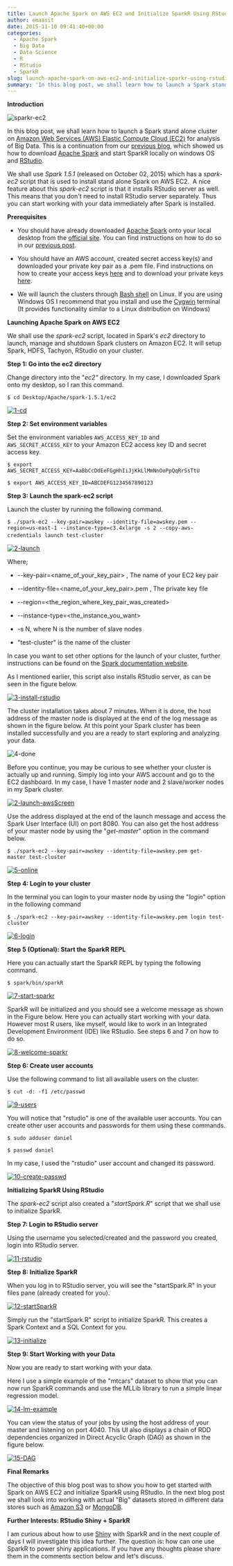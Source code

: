 ```yaml
---
title: Launch Apache Spark on AWS EC2 and Initialize SparkR Using RStudio
author: emaasit
date: 2015-11-10 09:41:40+00:00
categories:
  - Apache Spark
  - Big Data
  - Data Science
  - R
  - RStudio
  - SparkR
slug: launch-apache-spark-on-aws-ec2-and-initialize-sparkr-using-rstudio
summary: 'In this blog post, we shall learn how to launch a Spark stand alone cluster on Amazon Web Services (AWS) Elastic Compute Cloud (EC2) for analysis of Big Data. This is a continuation from our previous blog, which showed us how to download Apache Spark and start SparkR locally on windows OS and RStudio'
---
```


**Introduction**

![sparkr-ec2](/img/sparkr-ec2.jpg)

In this blog post, we shall learn how to launch a Spark stand alone cluster on [Amazon Web Services (AWS) Elastic Compute Cloud (EC2)](http://aws.amazon.com/) for analysis of Big Data. This is a continuation from our [previous blog](https://danielemaasit.com/post/2015/07/26/installing-and-starting-sparkr-locally-on-windows-os-and-rstudio/), which showed us how to download [Apache Spark](http://spark.apache.org/) and start SparkR locally on windows OS and [RStudio](https://www.rstudio.com/).

We shall use _Spark 1.5.1_ (released on October 02, 2015) which has a _spark-ec2_ script that is used to install stand alone Spark on AWS EC2.  A nice feature about this _spark-ec2_ script is that it installs RStudio server as well. This means that you don't need to install RStudio server separately. Thus you can start working with your data immediately after Spark is installed.

**Prerequisites**

	
  * You should have already downloaded [Apache Spark](http://spark.apache.org/) onto your local desktop from the [official site](http://spark.apache.org/). You can find instructions on how to do so in our [previous post](http://blog.sparkiq-labs.com/2015/07/26/installing-and-starting-sparkr-locally-on-windows-os-and-rstudio/).

	
  * You should have an AWS account, created secret access key(s) and downloaded your private key pair as a .pem file. Find instructions on how to create your access keys [here](http://docs.aws.amazon.com/IAM/latest/UserGuide/id_credentials_access-keys.html#Using_CreateAccessKey) and to download your private keys [here](http://docs.aws.amazon.com/AWSEC2/latest/UserGuide/ec2-key-pairs.html#having-ec2-create-your-key-pair).

	
  * We will launch the clusters through [Bash shell](http://www.gnu.org/software/bash/manual/bashref.html) on Linux. If you are using Windows OS I recommend that you install and use the [Cygwin](http://www.cygwin.com/) terminal (It provides functionality similar to a Linux distribution on Windows)


**Launching Apache Spark on AWS EC2**

We shall use the _spark-ec2_ script, located in Spark's _ec2_ directory to launch, manage and shutdown Spark clusters on Amazon EC2. It will setup Spark, HDFS, Tachyon, RStudio on your cluster.

**Step 1: Go into the ec2 directory**

Change directory into the "_ec2"_ directory. In my case, I downloaded Spark onto my desktop, so I ran this command.

`$ cd Desktop/Apache/spark-1.5.1/ec2`

[![1-cd](https://sparkiqlabs.files.wordpress.com/2015/11/1-cd.png?w=300)](https://sparkiqlabs.files.wordpress.com/2015/11/1-cd.png)

**Step 2: Set environment variables**

Set the environment variables `AWS_ACCESS_KEY_ID` and `AWS_SECRET_ACCESS_KEY` to your Amazon EC2 access key ID and secret access key.

`$ export AWS_SECRET_ACCESS_KEY=AaBbCcDdEeFGgHhIiJjKkLlMmNnOoPpQqRrSsTtU`

`$ export AWS_ACCESS_KEY_ID=ABCDEFG1234567890123`

**Step 3: Launch the spark-ec2 script**

Launch the cluster by running the following command.

`$ ./spark-ec2 --key-pair=awskey --identity-file=awskey.pem --region=us-east-1 --instance-type=c3.4xlarge -s 2 --copy-aws-credentials launch test-cluster` 

[![2-launch](https://sparkiqlabs.files.wordpress.com/2015/11/2-launch.png?w=300)](https://sparkiqlabs.files.wordpress.com/2015/11/2-launch.png)

Where;



	
  * --key-pair=<name_of_your_key_pair> , The name of your EC2 key pair

	
  * --identity-file=<name_of_your_key_pair>.pem , The private key file

	
  * --region=<the_region_where_key_pair_was_created>

	
  * --instance-type=<the_instance_you_want>

	
  * -s N, where N is the number of slave nodes

	
  * "test-cluster" is the name of the cluster


In case you want to set other options for the launch of your cluster, further instructions can be found on the [Spark documentation website](http://spark.apache.org/docs/latest/ec2-scripts.html).

As I mentioned earlier, this script also installs RStudio server, as can be seen in the figure below.

[![3-install-rstudio](https://sparkiqlabs.files.wordpress.com/2015/11/3-install-rstudio.png?w=300)](https://sparkiqlabs.files.wordpress.com/2015/11/2-launch-awsscreen.png)

The cluster installation takes about 7 minutes. When it is done, the host address of the master node is displayed at the end of the log message as shown in the figure below. At this point your Spark cluster has been installed successfully and you are a ready to start exploring and analyzing your data.

![4-done](https://sparkiqlabs.files.wordpress.com/2015/11/4-done.png?w=300)

Before you continue, you may be curious to see whether your cluster is actually up and running. Simply log into your AWS account and go to the EC2 dashboard. In my case, I have 1 master node and 2 slave/worker nodes in my Spark cluster.

[![2-launch-awsScreen](https://sparkiqlabs.files.wordpress.com/2015/11/2-launch-awsscreen.png?w=300)](https://sparkiqlabs.files.wordpress.com/2015/11/2-launch-awsscreen.png)

Use the address displayed at the end of the launch message and access the Spark User Interface (UI) on port 8080. You can also get the host address of your master node by using the "_get-master_" option in the command below.

`$ ./spark-ec2 --key-pair=awskey --identity-file=awskey.pem get-master test-cluster`

[![5-online](https://sparkiqlabs.files.wordpress.com/2015/11/5-online.png?w=300)](https://sparkiqlabs.files.wordpress.com/2015/11/5-online.png)

**Step 4: Login to your cluster**

In the terminal you can login to your master node by using the "_login_" option in the following command

`$ ./spark-ec2 --key-pair=awskey --identity-file=awskey.pem login test-cluster`

[![6-login](https://sparkiqlabs.files.wordpress.com/2015/11/6-login.png?w=300)](https://sparkiqlabs.files.wordpress.com/2015/11/6-login.png)

**Step 5 (Optional): Start the SparkR REPL**

Here you can actually start the SparkR REPL by typing the following command.

`$ spark/bin/sparkR`

[![7-start-sparkr](https://sparkiqlabs.files.wordpress.com/2015/11/7-start-sparkr.png?w=300)](https://sparkiqlabs.files.wordpress.com/2015/11/7-start-sparkr.png)

SparkR will be initialized and you should see a welcome message as shown in the Figure below. Here you can actually start working with your data. However most R users, like myself, would like to work in an Integrated Development Environment (IDE) like RStudio. See steps 6 and 7 on how to do so.

[![8-welcome-sparkr](https://sparkiqlabs.files.wordpress.com/2015/11/8-welcome-sparkr.png?w=300)](https://sparkiqlabs.files.wordpress.com/2015/11/8-welcome-sparkr.png)

**Step 6: Create user accounts**

Use the following command to list all available users on the cluster.

`$ cut -d: -f1 /etc/passwd`

[![9-users](https://sparkiqlabs.files.wordpress.com/2015/11/9-users.png?w=300)](https://sparkiqlabs.files.wordpress.com/2015/11/9-users.png)

You will notice that "rstudio" is one of the available user accounts. You can create other user accounts and passwords for them using these commands.

`$ sudo adduser daniel`

`$ passwd daniel`

In my case, I used the "rstudio" user account and changed its password.

[![10-create-passwd](https://sparkiqlabs.files.wordpress.com/2015/11/10-create-passwd.png?w=300)](https://sparkiqlabs.files.wordpress.com/2015/11/10-create-passwd.png)

**Initializing SparkR Using RStudio**

The _spark-ec2_ script also created a "_startSpark.R_" script that we shall use to initialize SparkR.

**Step 7: Login to RStudio server**

Using the username you selected/created and the password you created, login into RStudio server.

[![11-rstudio](https://sparkiqlabs.files.wordpress.com/2015/11/11-rstudio.png?w=300)](https://sparkiqlabs.files.wordpress.com/2015/11/11-rstudio.png)

**Step 8: Initialize SparkR**

When you log in to RStudio server, you will see the "startSpark.R" in your files pane (already created for you).

[![12-startSparkR](https://sparkiqlabs.files.wordpress.com/2015/11/12-startsparkr.png?w=300)](https://sparkiqlabs.files.wordpress.com/2015/11/12-startsparkr.png)

Simply run the "startSpark.R" script to initialize SparkR. This creates a Spark Context and a SQL Context for you.

[![13-initialize](https://sparkiqlabs.files.wordpress.com/2015/11/13-initialize.png?w=300)](https://sparkiqlabs.files.wordpress.com/2015/11/13-initialize.png)

**Step 9: Start Working with your Data**

Now you are ready to start working with your data.

Here I use a simple example of the "mtcars" dataset to show that you can now run SparkR commands and use the MLLib library to run a simple linear regression model.

[![14-lm-example](https://sparkiqlabs.files.wordpress.com/2015/11/14-lm-example.png?w=300)](https://sparkiqlabs.files.wordpress.com/2015/11/14-lm-example.png)

You can view the status of your jobs by using the host address of your master and listening on port 4040. This UI also displays a chain of RDD dependencies organized in Direct Acyclic Graph (DAG) as shown in the figure below.

[![15-DAG](https://sparkiqlabs.files.wordpress.com/2015/11/15-dag.png?w=222)](https://sparkiqlabs.files.wordpress.com/2015/11/15-dag.png)

**Final Remarks**

The objective of this blog post was to show you how to get started with Spark on AWS EC2 and initialize SparkR using RStudio. In the next blog post we shall look into working with actual "Big" datasets stored in different data stores such as [Amazon S3](https://aws.amazon.com/s3/) or [MongoDB](https://www.mongodb.com/).

**Further Interests: RStudio Shiny + SparkR**

I am curious about how to use [Shiny](http://shiny.rstudio.com/) with SparkR and in the next couple of days I will investigate this idea further. The question is: how can one use SparkR to power shiny applications. If you have any thoughts please share them in the comments section below and let's discuss.
